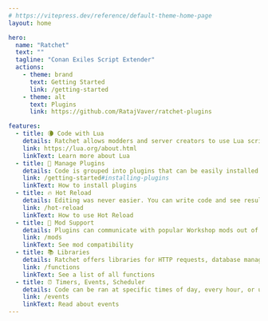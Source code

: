 ```yaml
---
# https://vitepress.dev/reference/default-theme-home-page
layout: home

hero:
  name: "Ratchet"
  text: ""
  tagline: "Conan Exiles Script Extender"
  actions:
    - theme: brand
      text: Getting Started
      link: /getting-started
    - theme: alt
      text: Plugins
      link: https://github.com/RatajVaver/ratchet-plugins

features:
  - title: 🌘 Code with Lua
    details: Ratchet allows modders and server creators to use Lua scripting language. It's easy and fast!
    link: https://lua.org/about.html
    linkText: Learn more about Lua
  - title: 🧰 Manage Plugins
    details: Code is grouped into plugins that can be easily installed on a server, even at runtime.
    link: /getting-started#installing-plugins
    linkText: How to install plugins
  - title: 🔥 Hot Reload
    details: Editing was never easier. You can write code and see results in the game immediately.
    link: /hot-reload
    linkText: How to use Hot Reload
  - title: 🔮 Mod Support
    details: Plugins can communicate with popular Workshop mods out of the box.
    link: /mods
    linkText: See mod compatibility
  - title: 📚 Libraries
    details: Ratchet offers libraries for HTTP requests, database management, and many more.
    link: /functions
    linkText: See a list of all functions
  - title: ⏰ Timers, Events, Scheduler
    details: Code can be ran at specific times of day, every hour, or upon player actions.
    link: /events
    linkText: Read about events
---
```



